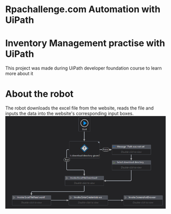 # Rpachallenge.com Automation with UiPath
# Inventory Management practise with UiPath

This project was made during UiPath developer foundation course to learn more about it

# About the robot
The robot downloads the excel file from the website, reads the file and inputs the data into the website's corresponding input boxes. 
![Workflow image](workflow.png)
